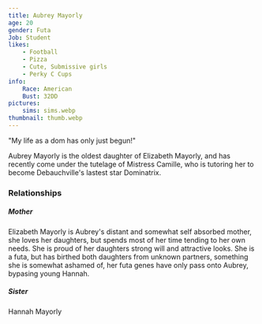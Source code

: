 ```yaml
---
title: Aubrey Mayorly
age: 20
gender: Futa
Job: Student
likes: 
    - Football
    - Pizza
    - Cute, Submissive girls
    - Perky C Cups
info:
    Race: American
    Bust: 32DD
pictures:
    sims: sims.webp
thumbnail: thumb.webp
---
```


"My life as a dom has only just begun!"

Aubrey Mayorly is the oldest daughter of Elizabeth Mayorly, and has recently come under the tutelage of Mistress Camille, who is tutoring her to become Debauchville's lastest star Dominatrix.


### Relationships

##### Mother

Elizabeth Mayorly is Aubrey's distant and somewhat self absorbed mother, she loves her daughters, but spends most of her time tending to her own needs. She is proud of her daughters strong will and attractive looks. She is a futa, but has birthed both daughters from unknown partners, something she is somewhat ashamed of, her futa genes have only pass onto Aubrey, bypasing young Hannah.

##### Sister

Hannah Mayorly
